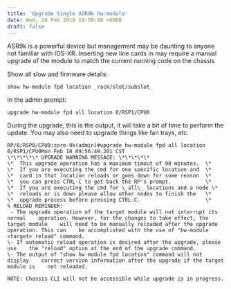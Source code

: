 ```yaml
---
title: 'Upgrade Single ASR9k hw-module'
date: Wed, 20 Feb 2019 19:58:08 +0000
draft: false
---
```


ASR9k is a powerful device but management may be daunting to anyone not familiar with IOS-XR. Inserting new line cards in may require a manual upgrade of the module to match the current running code on the chassis

Show all slow and firmware details:

```
show hw-module fpd location _rack/slot/subslot_
```

In the admin prompt:

```
upgrade hw-module fpd all location 0/RSP1/CPU0
```

  
During the upgrade, this is the output, it will take a bit of time to perform the update. You may also need to upgrade things like fan trays, etc.

```
RP/0/RSP0/CPU0:core-9k(admin)#upgrade hw-module fpd all location 0/RSP1/CPU0Mon Feb 18 09:56:49.201 CST  
\*\*\*\*\* UPGRADE WARNING MESSAGE: \*\*\*\*\*    
\*  This upgrade operation has a maximum timout of 90 minutes.  \*    
\*  If you are executing the cmd for one specific location and  \*    
\*  card in that location reloads or goes down for some reason  \*    
\*  you can press CTRL-C to get back the RP's prompt.           \*    
\*  If you are executing the cmd for \_all\_ locations and a node \*    
\*  reloads or is down please allow other nodes to finish the   \*    
\*  upgrade process before pressing CTRL-C.                     \*  
% RELOAD REMINDER:   
 - The upgrade operation of the target module will not interrupt its normal    operation. However, for the changes to take effect, the target module    will need to be manually reloaded after the upgrade operation. This can    be accomplished with the use of "hw-module <target> reload" command.    
\- If automatic reload operation is desired after the upgrade, please use    the "reload" option at the end of the upgrade command.    
\- The output of "show hw-module fpd location" command will not display    correct version information after the upgrade if the target module is    not reloaded.  
  
NOTE: Chassis CLI will not be accessible while upgrade is in progress.
```